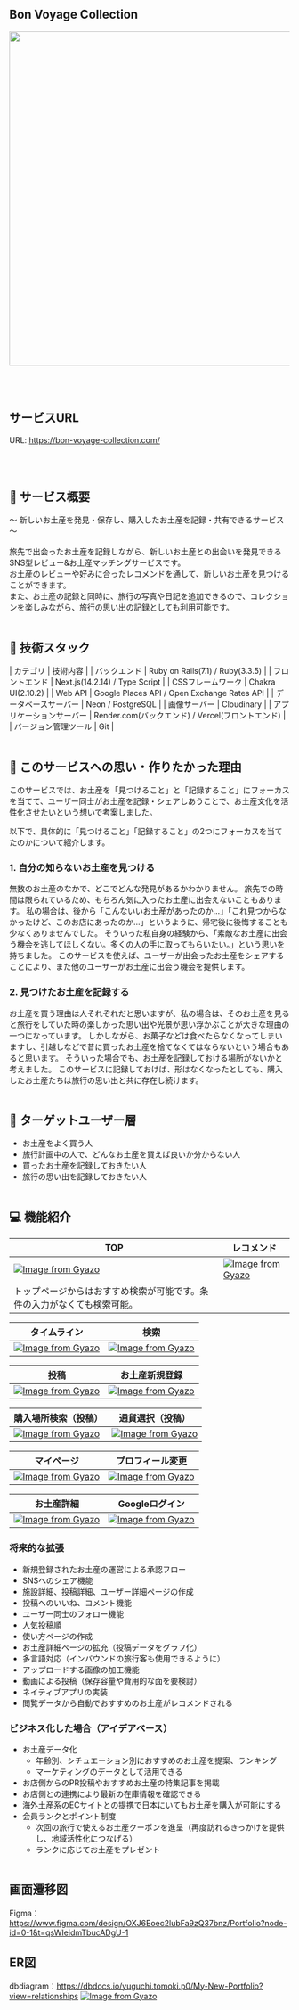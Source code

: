## Bon Voyage Collection
<img src="https://github.com/user-attachments/assets/950fd66e-87a7-4bd7-9d4e-ca30fee4ce33" width="600px">

<br><br>

## サービスURL
URL: https://bon-voyage-collection.com/

<br><br>

## 🧳 サービス概要
〜 新しいお土産を発見・保存し、購入したお土産を記録・共有できるサービス 〜
<br><br>
旅先で出会ったお土産を記録しながら、新しいお土産との出会いを発見できるSNS型レビュー&お土産マッチングサービスです。<br>
お土産のレビューや好みに合ったレコメンドを通して、新しいお土産を見つけることができます。<br>
また、お土産の記録と同時に、旅行の写真や日記を追加できるので、コレクションを楽しみながら、旅行の思い出の記録としても利用可能です。
<br><br>

## 🤖 技術スタック
| カテゴリ | 技術内容 |
| バックエンド | Ruby on Rails(7.1) / Ruby(3.3.5) |
| フロントエンド | Next.js(14.2.14) / Type Script |
| CSSフレームワーク | Chakra UI(2.10.2) |
| Web API | Google Places API / Open Exchange Rates API |
| データベースサーバー | Neon / PostgreSQL |
| 画像サーバー | Cloudinary |
| アプリケーションサーバー | Render.com(バックエンド) / Vercel(フロントエンド) |
| バージョン管理ツール | Git |
<br><br>

## 💝 このサービスへの思い・作りたかった理由
このサービスでは、お土産を「見つけること」と「記録すること」にフォーカスを当てて、ユーザー同士がお土産を記録・シェアしあうことで、お土産文化を活性化させたいという想いで考案しました。

以下で、具体的に「見つけること」「記録すること」の2つにフォーカスを当てたのかについて紹介します。

### 1. 自分の知らないお土産を見つける
無数のお土産のなかで、どこでどんな発見があるかわかりません。
旅先での時間は限られているため、もちろん気に入ったお土産に出会えないこともあります。
私の場合は、後から「こんないいお土産があったのか...」「これ見つからなかったけど、このお店にあったのか...」というように、帰宅後に後悔することも少なくありませんでした。
そういった私自身の経験から、「素敵なお土産に出会う機会を逃してほしくない。多くの人の手に取ってもらいたい。」という思いを持ちました。
このサービスを使えば、ユーザーが出会ったお土産をシェアすることにより、また他のユーザーがお土産に出会う機会を提供します。

### 2. 見つけたお土産を記録する
お土産を買う理由は人それぞれだと思いますが、私の場合は、そのお土産を見ると旅行をしていた時の楽しかった思い出や光景が思い浮かぶことが大きな理由の一つになっています。
しかしながら、お菓子などは食べたらなくなってしまいますし、引越しなどで昔に買ったお土産を捨てなくてはならないという場合もあると思います。
そういった場合でも、お土産を記録しておける場所がないかと考えました。
このサービスに記録しておけば、形はなくなったとしても、購入したお土産たちは旅行の思い出と共に存在し続けます。
<br><br>

## 👤 ターゲットユーザー層
- お土産をよく買う人
- 旅行計画中の人で、どんなお土産を買えば良いか分からない人
- 買ったお土産を記録しておきたい人
- 旅行の思い出を記録しておきたい人
<br><br>

## 💻 機能紹介
| TOP | レコメンド |
| ---- | ---- |
| [![Image from Gyazo](https://i.gyazo.com/1ca1212d1cf3efd8740b019ea2ee4ff4.gif)](https://gyazo.com/1ca1212d1cf3efd8740b019ea2ee4ff4) | [![Image from Gyazo](https://i.gyazo.com/8b0f0a42a1a8fdfd57ddcca3d38742e0.gif)](https://gyazo.com/8b0f0a42a1a8fdfd57ddcca3d38742e0) |
| トップページからはおすすめ検索が可能です。条件の入力がなくても検索可能。 |  |

| タイムライン | 検索 |
| ---- | ---- |
| [![Image from Gyazo](https://i.gyazo.com/e83643e1b08f5599924e20256e6be158.gif)](https://gyazo.com/e83643e1b08f5599924e20256e6be158) | [![Image from Gyazo](https://i.gyazo.com/8537f000a8cb1294f25efb59aac0b9e8.gif)](https://gyazo.com/8537f000a8cb1294f25efb59aac0b9e8) |

| 投稿 | お土産新規登録 |
| ---- | ---- |
| [![Image from Gyazo](https://i.gyazo.com/2482bf0ab26499571f3369929067c101.gif)](https://gyazo.com/2482bf0ab26499571f3369929067c101) | [![Image from Gyazo](https://i.gyazo.com/2f357ce3ec52f1f9e379570e2c4fa818.gif)](https://gyazo.com/2f357ce3ec52f1f9e379570e2c4fa818) |

| 購入場所検索（投稿） | 通貨選択（投稿） |
| ---- | ---- |
| [![Image from Gyazo](https://i.gyazo.com/33ee951c7e2e854fd2cdff1cb3a19375.gif)](https://gyazo.com/33ee951c7e2e854fd2cdff1cb3a19375) | [![Image from Gyazo](https://i.gyazo.com/e6fed321cda68a8df5ad9cf34ff73afc.gif)](https://gyazo.com/e6fed321cda68a8df5ad9cf34ff73afc) |

| マイページ | プロフィール変更 |
| ---- | ---- |
| [![Image from Gyazo](https://i.gyazo.com/5ca6c7993e5fa2612d142f19785134e1.gif)](https://gyazo.com/5ca6c7993e5fa2612d142f19785134e1) | [![Image from Gyazo](https://i.gyazo.com/2b138693e44ef45f6d4f01e87b27b360.gif)](https://gyazo.com/2b138693e44ef45f6d4f01e87b27b360) |

| お土産詳細 | Googleログイン |
| ---- | ---- |
| [![Image from Gyazo](https://i.gyazo.com/ff8fc4e6e8bf3f412ea4b936b9b2491f.gif)](https://gyazo.com/ff8fc4e6e8bf3f412ea4b936b9b2491f) | [![Image from Gyazo](https://i.gyazo.com/28ccff269be880408105d6712ff61797.gif)](https://gyazo.com/28ccff269be880408105d6712ff61797) |


### 将来的な拡張
- 新規登録されたお土産の運営による承認フロー
- SNSへのシェア機能
- 施設詳細、投稿詳細、ユーザー詳細ページの作成
- 投稿へのいいね、コメント機能
- ユーザー同士のフォロー機能
- 人気投稿順
- 使い方ページの作成
- お土産詳細ページの拡充（投稿データをグラフ化）
- 多言語対応（インバウンドの旅行客も使用できるように）
- アップロードする画像の加工機能
- 動画による投稿（保存容量や費用的な面を要検討）
- ネイティブアプリの実装
- 閲覧データから自動でおすすめのお土産がレコメンドされる

### ビジネス化した場合（アイデアベース）
- お土産データ化
  - 年齢別、シチュエーション別におすすめのお土産を提案、ランキング
  - マーケティングのデータとして活用できる
- お店側からのPR投稿やおすすめお土産の特集記事を掲載
- お店側との連携により最新の在庫情報を確認できる
- 海外土産系のECサイトとの提携で日本にいてもお土産を購入が可能にする
- 会員ランクとポイント制度
  - 次回の旅行で使えるお土産クーポンを進呈（再度訪れるきっかけを提供し、地域活性化につなげる）
  - ランクに応じてお土産をプレゼント
<br><br>

## 画面遷移図
Figma：https://www.figma.com/design/OXJ6Eoec2lubFa9zQ37bnz/Portfolio?node-id=0-1&t=qsWIeidmTbucADgU-1

## ER図
dbdiagram：https://dbdocs.io/yuguchi.tomoki.p0/My-New-Portfolio?view=relationships
[![Image from Gyazo](https://i.gyazo.com/58dcc5cd6f9b6a6238d382aea404d799.png)](https://gyazo.com/58dcc5cd6f9b6a6238d382aea404d799)